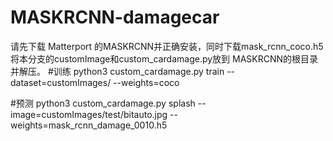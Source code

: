 # MASKRCNN-damagecar
请先下载 Matterport  的MASKRCNN并正确安装，同时下载mask_rcnn_coco.h5
将本分支的customImage和custom_cardamage.py放到 MASKRCNN的根目录并解压。
#训练
python3 custom_cardamage.py train --dataset=customImages/  --weights=coco

#预测
python3 custom_cardamage.py splash --image=customImages/test/bitauto.jpg --weights=mask_rcnn_damage_0010.h5
